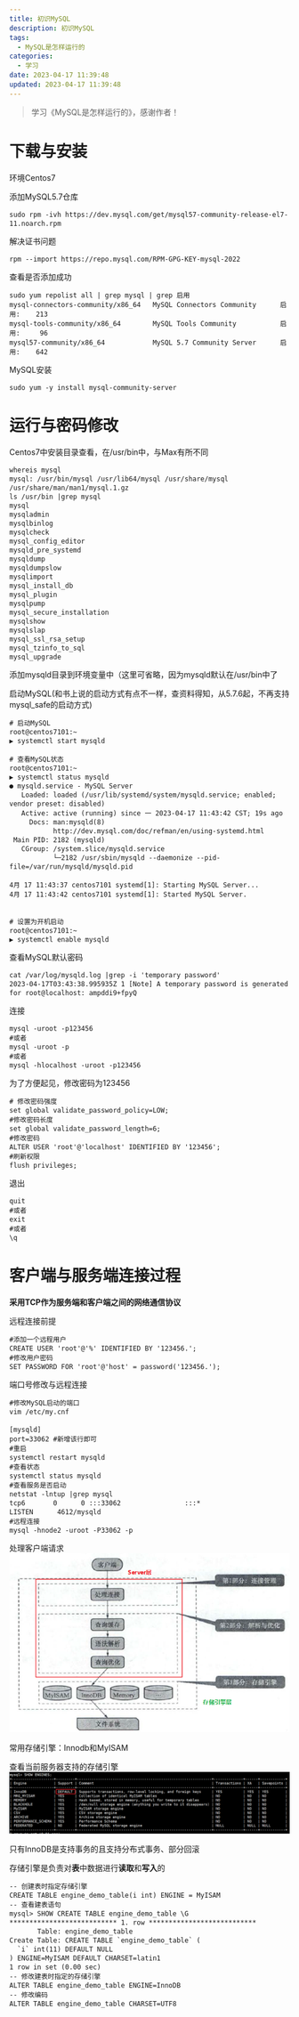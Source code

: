 ```yaml
---
title: 初识MySQL
description: 初识MySQL
tags:
  - MySQL是怎样运行的
categories:
  - 学习
date: 2023-04-17 11:39:48
updated: 2023-04-17 11:39:48
---
```




> 学习《MySQL是怎样运行的》，感谢作者！

# 下载与安装

环境Centos7

添加MySQL5.7仓库  

```shell
sudo rpm -ivh https://dev.mysql.com/get/mysql57-community-release-el7-11.noarch.rpm
```

解决证书问题  

```shell
rpm --import https://repo.mysql.com/RPM-GPG-KEY-mysql-2022
```

查看是否添加成功  

```shell
sudo yum repolist all | grep mysql | grep 启用   
mysql-connectors-community/x86_64   MySQL Connectors Community      启用:    213
mysql-tools-community/x86_64        MySQL Tools Community           启用:     96
mysql57-community/x86_64            MySQL 5.7 Community Server      启用:    642
```

MySQL安装  

```shell
sudo yum -y install mysql-community-server
```

# 运行与密码修改

Centos7中安装目录查看，在/usr/bin中，与Max有所不同

```shell
whereis mysql
mysql: /usr/bin/mysql /usr/lib64/mysql /usr/share/mysql /usr/share/man/man1/mysql.1.gz
ls /usr/bin |grep mysql
mysql
mysqladmin
mysqlbinlog
mysqlcheck
mysql_config_editor
mysqld_pre_systemd
mysqldump
mysqldumpslow
mysqlimport
mysql_install_db
mysql_plugin
mysqlpump
mysql_secure_installation
mysqlshow
mysqlslap
mysql_ssl_rsa_setup
mysql_tzinfo_to_sql
mysql_upgrade
```

添加mysqld目录到环境变量中（这里可省略，因为mysqld默认在/usr/bin中了



启动MySQL(和书上说的启动方式有点不一样，查资料得知，从5.7.6起，不再支持mysql_safe的启动方式)

```shell
# 启动MySQL
root@centos7101:~                                                                      
▶ systemctl start mysqld

# 查看MySQL状态
root@centos7101:~                                                                      
▶ systemctl status mysqld
● mysqld.service - MySQL Server
   Loaded: loaded (/usr/lib/systemd/system/mysqld.service; enabled; vendor preset: disabled)
   Active: active (running) since 一 2023-04-17 11:43:42 CST; 19s ago
     Docs: man:mysqld(8)
           http://dev.mysql.com/doc/refman/en/using-systemd.html
 Main PID: 2182 (mysqld)
   CGroup: /system.slice/mysqld.service
           └─2182 /usr/sbin/mysqld --daemonize --pid-file=/var/run/mysqld/mysqld.pid

4月 17 11:43:37 centos7101 systemd[1]: Starting MySQL Server...
4月 17 11:43:42 centos7101 systemd[1]: Started MySQL Server.


# 设置为开机启动
root@centos7101:~                                                                      
▶ systemctl enable mysqld
```

查看MySQL默认密码  

```shell
cat /var/log/mysqld.log |grep -i 'temporary password'
2023-04-17T03:43:38.995935Z 1 [Note] A temporary password is generated for root@localhost: ampddi9+fpyQ
```

连接

```shell
mysql -uroot -p123456
#或者
mysql -uroot -p
#或者
mysql -hlocalhost -uroot -p123456
```

为了方便起见，修改密码为123456  

```shell
# 修改密码强度
set global validate_password_policy=LOW;
#修改密码长度
set global validate_password_length=6;
#修改密码
ALTER USER 'root'@'localhost' IDENTIFIED BY '123456';
#刷新权限
flush privileges;
```

退出

```shell
quit
#或者
exit
#或者
\q
```

# 客户端与服务端连接过程

**采用TCP作为服务端和客户端之间的网络通信协议**

远程连接前提

```shell
#添加一个远程用户
CREATE USER 'root'@'%' IDENTIFIED BY '123456.';
#修改用户密码
SET PASSWORD FOR 'root'@'host' = password('123456.');
```

端口号修改与远程连接

```shell
#修改MySQL启动的端口
vim /etc/my.cnf

[mysqld]
port=33062 #新增该行即可
#重启
systemctl restart mysqld
#查看状态
systemctl status mysqld
#查看服务是否启动
netstat -lntup |grep mysql
tcp6       0      0 :::33062                :::*                    LISTEN      4612/mysqld
#远程连接
mysql -hnode2 -uroot -P33062 -p
```

处理客户端请求  
![image-20230417143901124](https://raw.githubusercontent.com/lwmfjc/lwmfjc.github.io.resource/main/img/image-20230417143901124.png)

常用存储引擎：Innodb和MyISAM

查看当前服务器支持的存储引擎  
![image-20230417144144300](https://raw.githubusercontent.com/lwmfjc/lwmfjc.github.io.resource/main/img/image-20230417144144300.png)

只有InnoDB是支持事务的且支持分布式事务、部分回滚

存储引擎是负责对**表**中数据进行**读取**和**写入**的

```mysql
-- 创建表时指定存储引擎
CREATE TABLE engine_demo_table(i int) ENGINE = MyISAM
-- 查看建表语句
mysql> SHOW CREATE TABLE engine_demo_table \G
*************************** 1. row ***************************
       Table: engine_demo_table
Create Table: CREATE TABLE `engine_demo_table` (
  `i` int(11) DEFAULT NULL
) ENGINE=MyISAM DEFAULT CHARSET=latin1
1 row in set (0.00 sec)
-- 修改建表时指定的存储引擎
ALTER TABLE engine_demo_table ENGINE=InnoDB
-- 修改编码
ALTER TABLE engine_demo_table CHARSET=UTF8
```

